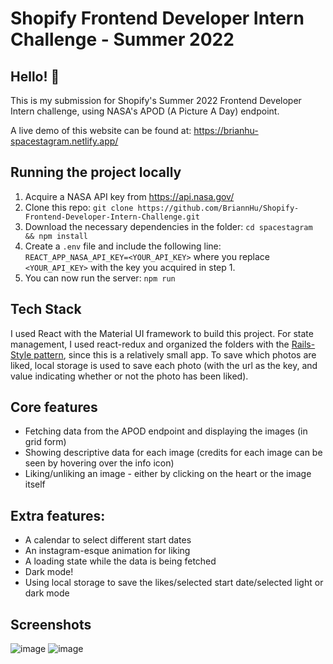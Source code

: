 # Shopify Frontend Developer Intern Challenge - Summer 2022

## Hello! 👋

This is my submission for Shopify's Summer 2022 Frontend Developer Intern challenge, using NASA's APOD (A Picture A Day) endpoint.

A live demo of this website can be found at: https://brianhu-spacestagram.netlify.app/

## Running the project locally

1. Acquire a NASA API key from https://api.nasa.gov/
2. Clone this repo: `git clone https://github.com/BriannHu/Shopify-Frontend-Developer-Intern-Challenge.git`
3. Download the necessary dependencies in the folder: `cd spacestagram && npm install`
4. Create a `.env` file and include the following line: `REACT_APP_NASA_API_KEY=<YOUR_API_KEY>` where you replace `<YOUR_API_KEY>` with the key you acquired in step 1.
5. You can now run the server: `npm run`


## Tech Stack

I used React with the Material UI framework to build this project. For state management, I used react-redux and organized the folders with the [Rails-Style pattern](https://livebook.manning.com/book/redux-in-action/chapter-11/7), since this is a relatively small app. To save which photos are liked, local storage is used to save each photo (with the url as the key, and value indicating whether or not the photo has been liked). 

## Core features
- Fetching data from the APOD endpoint and displaying the images (in grid form)
- Showing descriptive data for each image (credits for each image can be seen by hovering over the info icon)
- Liking/unliking an image - either by clicking on the heart or the image itself

## Extra features:
- A calendar to select different start dates
- An instagram-esque animation for liking
- A loading state while the data is being fetched
- Dark mode!
- Using local storage to save the likes/selected start date/selected light or dark mode

## Screenshots

![image](https://user-images.githubusercontent.com/55677478/149648041-00a886ce-3156-4a6a-88da-7154893e8500.png)
![image](https://user-images.githubusercontent.com/55677478/149647928-d15037af-9be1-4d06-afac-4e478c088d6d.png)
